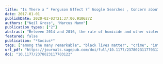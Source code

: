 ```yaml
---
title: "Is There a “ Ferguson Effect ?” Google Searches , Concern about Police Violence , and Crime in U . S . Cities , 2014 – 2016"
date: 2017-01-01
publishDate: 2020-02-03T21:37:00.910627Z
authors: ["Neil Gross", "Marcus Mann"]
publication_types: ["2"]
abstract: "Between 2014 and 2016, the rate of homicide and other violent crime in the United States rose. One hypothesis discussed in the press and by some social scientists is that this increase was tied to political mobilization against police violence: As the Black Lives Matter movement gained support following protests in Ferguson, Missouri, perhaps police officers, worried about the new public mood, scaled back their law enforcement efforts, with crime as a consequence. In this article, we examine the association between public concern over police violence and crime rates using Google search measures to estimate the former. Analyzing data on 43 large U.S. cities, we find that violent crime was higher and rose more in cities where concern about police violence was greatest. We also find that measures of social inequality predict crime rates. We conclude by discussing the implications for future research on the “Ferguson effect” and beyond."
featured: false
publication: "*Socius*"
tags: ["among the many remarkable", "black lives matter", "crime", "internet searches", "one will surely stand", "out", "past few years", "police", "political developments in the", "united states of the"]
url_pdf: "https://journals.sagepub.com/doi/full/10.1177/2378023117703122"
doi: "10.1177/2378023117703122"
---
```


